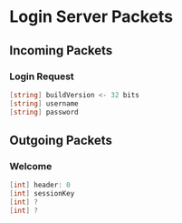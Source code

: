 # Login Server Packets

## Incoming Packets

### Login Request

```c#
[string] buildVersion <- 32 bits
[string] username
[string] password
```

## Outgoing Packets

### Welcome

```c#
[int] header: 0
[int] sessionKey
[int] ?
[int] ?
```

